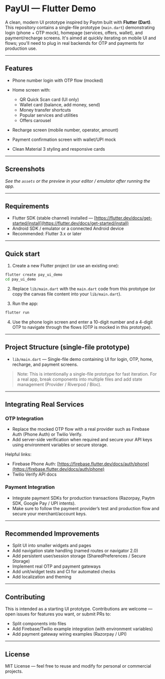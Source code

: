 # PayUI — Flutter Demo

A clean, modern UI prototype inspired by Paytm built with **Flutter (Dart)**. This repository contains a single-file prototype (`main.dart`) demonstrating login (phone + OTP mock), homepage (services, offers, wallet), and payment/recharge screens. It's aimed at quickly iterating on mobile UI and flows; you'll need to plug in real backends for OTP and payments for production use.

---

## Features

* Phone number login with OTP flow (mocked)
* Home screen with:

  * QR Quick Scan card (UI only)
  * Wallet card (balance, add money, send)
  * Money transfer shortcuts
  * Popular services and utilities
  * Offers carousel
* Recharge screen (mobile number, operator, amount)
* Payment confirmation screen with wallet/UPI mock
* Clean Material 3 styling and responsive cards

---

## Screenshots

*See the `assets` or the preview in your editor / emulator after running the app.*

---

## Requirements

* Flutter SDK (stable channel) installed — [https://flutter.dev/docs/get-started/install](https://flutter.dev/docs/get-started/install)
* Android SDK / emulator or a connected Android device
* Recommended: Flutter 3.x or later

---

## Quick start

1. Create a new Flutter project (or use an existing one):

```bash
flutter create pay_ui_demo
cd pay_ui_demo
```

2. Replace `lib/main.dart` with the `main.dart` code from this prototype (or copy the canvas file content into your `lib/main.dart`).

3. Run the app:

```bash
flutter run
```

4. Use the phone login screen and enter a 10-digit number and a 4-digit OTP to navigate through the flows (OTP is mocked in this prototype).

---

## Project Structure (single-file prototype)

* `lib/main.dart` — Single-file demo containing UI for login, OTP, home, recharge, and payment screens.

> Note: This is intentionally a single-file prototype for fast iteration. For a real app, break components into multiple files and add state management (Provider / Riverpod / Bloc).

---

## Integrating Real Services

### OTP Integration

* Replace the mocked OTP flow with a real provider such as Firebase Auth (Phone Auth) or Twilio Verify.
* Add server-side verification when required and secure your API keys using environment variables or secure storage.

Helpful links:

* Firebase Phone Auth: [https://firebase.flutter.dev/docs/auth/phone](https://firebase.flutter.dev/docs/auth/phone)
* Twilio Verify API docs

### Payment Integration

* Integrate payment SDKs for production transactions (Razorpay, Paytm SDK, Google Pay / UPI intents).
* Make sure to follow the payment provider’s test and production flow and secure your merchant/account keys.

---

## Recommended Improvements

* Split UI into smaller widgets and pages
* Add navigation state handling (named routes or navigator 2.0)
* Add persistent user/session storage (SharedPreferences / Secure Storage)
* Implement real OTP and payment gateways
* Add unit/widget tests and CI for automated checks
* Add localization and theming

---

## Contributing

This is intended as a starting UI prototype. Contributions are welcome — open issues for features you want, or submit PRs to:

* Split components into files
* Add Firebase/Twilio example integration (with environment variables)
* Add payment gateway wiring examples (Razorpay / UPI)

---

## License

MIT License — feel free to reuse and modify for personal or commercial projects.

